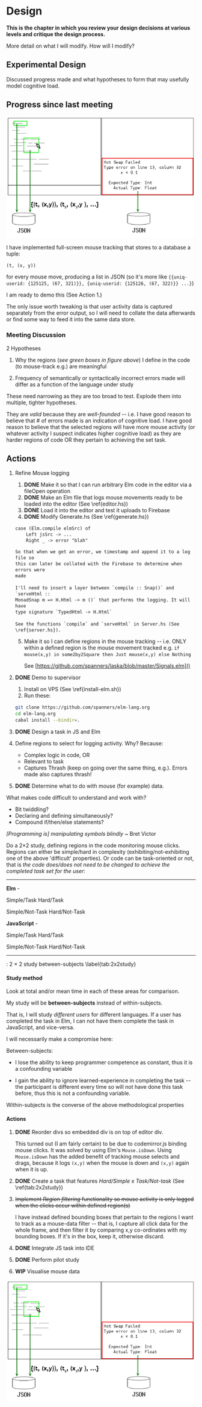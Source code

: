 # Design

**This is the chapter in which you review your design decisions at various levels
and critique the design process.**

More detail on what I will modify. How will I modify?

## Experimental Design

Discussed progress made and what hypotheses to form that may usefully model
cognitive load.

## Progress since last meeting

![Extensions made to the Elm IDE]

I have implemented full-screen mouse tracking that stores to a database a tuple:

    (t, (x, y))

for every mouse move, producing a list in JSON (so it's more like 
`{{uniq-userid: {125125, (67, 321)}}, {uniq-userid: {125126, (67, 322)}} ...}`)

I am ready to demo this (See Action 1.)

The only issue worth tweaking is that user activity data is captured separately
from the error output, so I will need to collate the data afterwards or find
some way to feed it into the same data store.

### Meeting Discussion

2 Hypotheses

1. Why the regions (*see green boxes in figure above*) I define in the code (to
   mouse-track e.g.) are meaningful

2. Frequency of semantically or syntactically incorrect errors made will differ
   as a function of the language under study

These need narrowing as they are too broad to test. Explode them into multiple,
tighter hypotheses.

They are *valid* because they are *well-founded* -- i.e. I have good reason to
believe that # of errors made is an indication of cognitive load. I have good
reason to believe that the selected regions will have more mouse activity (or
whatever activity I suspect indicates higher cognitive load) as they are harder
regions of code OR they pertain to achieving the set task.


## Actions

1. Refine Mouse logging 

    1. **DONE** Make it so that I can run arbitrary Elm code in the editor via a
       fileOpen operation 
    2. **DONE** Make an Elm file that logs mouse movements ready to be loaded
       into the editor (See \ref{editor.hs})
    3. **DONE** Load it into the editor and test it uploads to Firebase
    4. **DONE** Modify Generate.hs (See \ref{generate.hs})
    
    ~~~~~~~~~ {.haskell .numberLines}
    case (Elm.compile elmSrc) of 
        Left jsSrc -> ...
        Right _ -> error "blah"
    ~~~~~~~~~~~~~~~~~~~~~~~~~~~~~
    
       So that when we get an error, we timestamp and append it to a log file so
       this can later be collated with the Firebase to determine when errors were
       made

       I'll need to insert a layer between `compile :: Snap()` and `serveHtml ::
       MonadSnap m => H.Html -> m ()` that performs the logging. It will have
       type signature `TypedHtml -> H.Html`

       See the functions `compile` and `serveHtml` in Server.hs (See
       \ref{server.hs}). 


    5. Make it so I can define regions in the mouse tracking -- i.e. ONLY within a
       defined region is the mouse movement tracked e.g. `if mouse(x,y) in
       some2by2Square then Just mouse(x,y) else Nothing`

       See [https://github.com/spanners/laska/blob/master/Signals.elm]()

2. **DONE** Demo to supervisor
    1. Install on VPS (See \ref{install-elm.sh})
    2. Run these:      

    ~~~~~~~~~~~~~~~~~~~~~~~~~~~~~~~~ {.bash .numberLines}
    git clone https://github.com/spanners/elm-lang.org
    cd elm-lang.org
    cabal install --bindir=.
    ~~~~~~~~~~~~~~~~~~~~~~~~~~~~~~~~~~~~~~~~~~~~~~~~~~~

3. **DONE** Design a task in JS and Elm

4. Define regions to select for logging activity. Why? Because:
    * Complex logic in code, OR
    * Relevant to task
    * Captures Thrash (keep on going over the same thing, e.g.). Errors made
      also captures thrash!

5. **DONE** Determine what to do with mouse (for example) data.

[Extensions made to the Elm IDE]: ide-extensions.png

What makes code difficult to understand and work with?

* Bit twiddling?
* Declaring and defining simultaneously?
* Compound if/then/else statements?

*[Programming is] manipulating symbols blindly* ~ Bret Victor

Do a 2×2 study, defining regions in the code monitoring mouse clicks. Regions
can either be simple/hard in complexity (exhibiting/not-exhibiting one of the
above 'difficult' properties). Or code can be task-oriented or not, that is *the
code does/does not need to be changed to achieve the completed task set for the
user*:


--------------- ------------------
**Elm**         -

Simple/Task     Hard/Task

Simple/Not-Task Hard/Not-Task

**JavaScript**  -

Simple/Task     Hard/Task

Simple/Not-Task Hard/Not-Task
--------------- ------------------

: 2 × 2 study between-subjects \label{tab:2x2study}

#### Study method

Look at total and/or mean time in each of these areas for comparison.

My study will be **between-subjects** instead of within-subjects.

That is, I will study *different users* for different languages. If a user has
completed the task in Elm, I can not have them complete the task in JavaScript,
and vice-versa.

I will necessarily make a compromise here:

Between-subjects:

* I lose the ability to keep programmer competence as constant, thus it is a
  confounding variable

* I gain the ability to ignore learned-experience in completing the task -- the
  participant is different every time so will not have done this task before,
  thus this is not a confounding variable.

Within-subjects is the converse of the above methodological properties

#### Actions

1. **DONE** Reorder divs so embedded div is on top of editor div.

    This turned out (I am fairly certain) to be due to codemirror.js binding
    mouse clicks. It was solved by using Elm's `Mouse.isDown`. Using
    `Mouse.isDown` has the added benefit of tracking mouse selects and drags,
    because it logs `(x,y)` when the mouse is down and `(x,y)` again when it is up.

2. **DONE** Create a task that features *Hard/Simple x Task/Not-task* (See
   \ref{tab:2x2study})

3. ~~Implement *Region filtering* functionality so mouse activity is only logged
   when the clicks occur within defined region(s)~~

    I have instead defined bounding boxes that pertain to the regions I want to
    track as a mouse-data filter -- that is, I capture all click data for the
    whole frame, and then filter it by comparing x,y co-ordinates with my
    bounding boxes. If it's in the box, keep it, otherwise discard.

4. **DONE** Integrate JS task into IDE

5. **DONE** Perform pilot study

6. **WIP** Visualise mouse data

![Extensions made to the Elm IDE]
